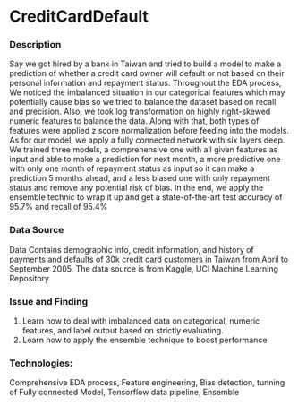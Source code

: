 # CreditCardDefault
### Description
Say we got hired by a bank in Taiwan and tried to build a model to make a prediction of whether a credit card owner will default or not based on their personal information and repayment status. Throughout the EDA process, We noticed the imbalanced situation in our categorical features which may potentially cause bias so we tried to balance the dataset based on recall and precision. Also, we took log transformation on highly right-skewed numeric features to balance the data. Along with that, both types of features were applied z score normalization before feeding into the models. As for our model, we apply a fully connected network with six layers deep. We trained three models, a comprehensive one with all given features as input and able to make a prediction for next month, a more predictive one with only one month of repayment status as input so it can make a prediction 5 months ahead, and a less biased one with only repayment status and remove any potential risk of bias. In the end, we apply the ensemble technic to wrap it up and get a state-of-the-art test accuracy of 95.7% and recall of 95.4%
### Data Source
Data Contains demographic info, credit information, and history of payments and defaults of 30k credit card customers in Taiwan from April to September 2005. 
The data source is from Kaggle, UCI Machine Learning Repository
### Issue and Finding
1. Learn how to deal with imbalanced data on categorical, numeric features, and label output based on strictly evaluating.
2. Learn how to apply the ensemble technique to boost performance
### Technologies: 
Comprehensive EDA process, Feature engineering, Bias detection, tunning of Fully connected Model, Tensorflow data pipeline, Ensemble

